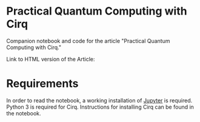 # Practical Quantum Computing with Cirq
Companion notebook and code for the article "Practical Quantum Computing with Cirq."

Link to HTML version of the Article:

# Requirements

In order to read the notebook, a working installation of [Jupyter](https://jupyter.org/) is required. Python 3 is required for Cirq. Instructions for installing Cirq can be found in the notebook.
